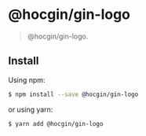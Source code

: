 # @hocgin/gin-logo

> @hocgin/gin-logo.

## Install

Using npm:

```bash
$ npm install --save @hocgin/gin-logo
```

or using yarn:

```bash
$ yarn add @hocgin/gin-logo
```
